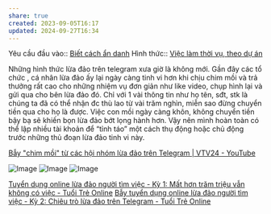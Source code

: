 ```yaml
---
share: true
created: 2023-09-05T16:17
updated: 2024-09-27T16:34
---
```

Yêu cầu đầu vào:: [Biết cách ẩn danh](../../1%20Y%C3%AAu%20c%E1%BA%A7u%20%C4%91%E1%BA%A7u%20v%C3%A0o/Theo%20ki%E1%BA%BFn%20th%E1%BB%A9c,%20k%E1%BB%B9%20n%C4%83ng/Bi%E1%BA%BFt%20c%C3%A1ch%20%E1%BA%A9n%20danh.md)
Hình thức:: [Việc làm thời vụ, theo dự án](../../2%20H%C3%ACnh%20th%E1%BB%A9c/Vi%E1%BB%87c%20l%C3%A0m%20th%E1%BB%9Di%20v%E1%BB%A5,%20theo%20d%E1%BB%B1%20%C3%A1n.md)

Những hình thức lừa đảo trên telegram xưa giờ là không mới. Gần đây các tổ chức , cá nhân lừa đảo ấy lại ngày càng tinh vi hơn khi chịu chim mồi và trả thưởng rất cao cho những nhiệm vụ đơn giản như like video, chụp hình lại và gửi qua cho bên lừa đảo đó. Chỉ với 1 vài thông tin như họ tên, sđt, stk là chúng ta đã có thể nhận đc thù lao từ vài trăm nghìn, miễn sao đừng chuyển tiền qua cho họ là được. Việc con mồi ngày càng khôn, không chuyển tiền bậy bạ sẽ khiến bọn lừa đảo bớt lọng hành hơn. Vậy nên mình hoàn toàn có thể lập nhiều tài khoản để “tỉnh táo” một cách thụ động hoặc chủ động trước những thủ đoạn lừa đảo tinh vi này. 

[Bẫy "chim mồi" từ các hội nhóm lừa đảo trên Telegram | VTV24 - YouTube](https://www.youtube.com/watch?v=WKAoxhBAsfA)

![Image](https://media.discordapp.net/attachments/1227113112273162290/1227113112495194112/Screenshot_20240409_090524_Telegram.jpg?ex=6673b024&is=66725ea4&hm=e71a1db9d0477b361fddf2396a3a9bdfee7d41fa96ec2141321b3a91d8c5b6c8&=&format=webp&width=455&height=437)
![Image](https://media.discordapp.net/attachments/1227113112273162290/1227113112805703680/Screenshot_20240408_165218.jpg?ex=6673b024&is=66725ea4&hm=42718d7b0ae7812ec4cbaf6f06dc1395a6fb41ea238f3cefbf05f8616fafa27a&=&format=webp&width=227&height=216)
![Image](https://media.discordapp.net/attachments/1227113112273162290/1227113113132994571/Screenshot_20240408_165333_Telegram.jpg?ex=6673b024&is=66725ea4&hm=1e685ded6b5c8eb0f6040c0792880abae1b62ba242d8d271c3366430e3114673&=&format=webp&width=227&height=216)

[Tuyển dụng online lừa đảo người tìm việc - Kỳ 1: Mất hơn trăm triệu vẫn không có việc - Tuổi Trẻ Online](https://tuoitre.vn/tuyen-dung-online-lua-dao-nguoi-tim-viec-ky-1-mat-hon-tram-trieu-van-khong-co-viec-20230829101044997.htm)
[Bẫy tuyển dụng online lừa đảo người tìm việc - Kỳ 2: Chiêu trò lừa đảo trên Telegram - Tuổi Trẻ Online](https://tuoitre.vn/bay-tuyen-dung-online-lua-dao-nguoi-tim-viec-ky-2-chieu-tro-lua-dao-tren-telegram-2023083010523942.htm)